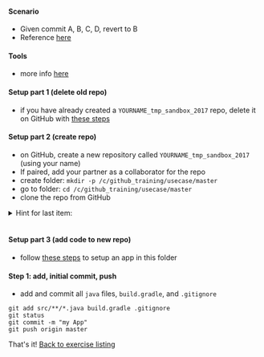 
#### Scenario

* Given commit A, B, C, D, revert to B
* Reference [here](https://git-scm.com/book/en/v2/Git-Basics-Working-with-Remotes)

#### Tools

* more info [here](./reference_doc/Tools.md)

#### Setup part 1 (delete old repo)

* if you have already created a `YOURNAME_tmp_sandbox_2017` repo, delete it on GitHub with [these steps](./reference_doc/DeleteRepo.md)

#### Setup part 2 (create repo)

* on GitHub, create a new repository called `YOURNAME_tmp_sandbox_2017` (using your name)
* If paired, add your partner as a collaborator for the repo
* create folder: `mkdir -p /c/github_training/usecase/master`
* go to folder: `cd /c/github_training/usecase/master`
* clone the repo from GitHub
<details><summary>Hint for last item:</summary>
<p><pre>
# REPO is a placeholder. Retrieve the value from the GitHub page for the repository
git clone REPO
</pre></p></details>
<br/>

#### Setup part 3 (add code to new repo)

* follow [these steps](./reference_doc/SetupApp.md) to setup an app in this folder

#### Step 1: add, initial commit, push

* add and commit all `java` files, `build.gradle`, and `.gitignore`
```
git add src/**/*.java build.gradle .gitignore
git status
git commit -m "my App"
git push origin master
```

That's it! [Back to exercise listing](./Exercises.md)
